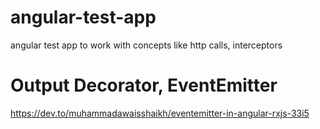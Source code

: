 # angular-test-app
angular test app to work with concepts like http calls, interceptors

# Output Decorator, EventEmitter
https://dev.to/muhammadawaisshaikh/eventemitter-in-angular-rxjs-33i5